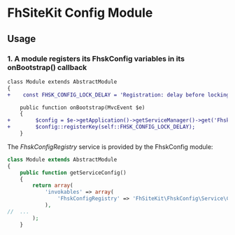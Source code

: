 FhSiteKit Config Module
===

Usage
------------------------------

### 1.  A module registers its FhskConfig variables in its onBootstrap() callback

```diff
class Module extends AbstractModule
{
+    const FHSK_CONFIG_LOCK_DELAY = 'Registration: delay before locking';

    public function onBootstrap(MvcEvent $e)
    {
+        $config = $e->getApplication()->getServiceManager()->get('FhskConfigRegistry');
+        $config::registerKey(self::FHSK_CONFIG_LOCK_DELAY);
    }
```

The *FhskConfigRegistry* service is provided by the FhskConfig module:

```php
class Module extends AbstractModule
{
    public function getServiceConfig()
    {
        return array(
            'invokables' => array(
                'FhskConfigRegistry' => 'FhSiteKit\FhskConfig\Service\Config',
            ),
//  ...
        );
    }
```

